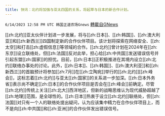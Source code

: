 ```yaml
---
title: 快讯：北约将加强与亚太四国的关系，将起草与日本的新合作计划。
---
```

`6/14/2023 12:58 PM UTC 韩国正道农场Gnews` [轉載自GNews](https://gnews.org/articles/1382771)

[[zh:北约]]亚太伙伴计划进一步发展，将与[[zh:日本]]、[[zh:韩国]]、[[zh:澳大利亚]]和[[zh:新西兰]]四国制定新的合作伙伴项目。该计划将探索在网络安全、[[zh:太空]]和打击[[zh:虚假信息]]等领域的合作。[[zh:北约]]曾计划在2024年在[[zh:东京]]设立联络处，但[[zh:法国]]反对此举，担心给[[zh:中共国]]发送错误信号并引起东盟[[zh:国家]]的担忧。目前，[[zh:日本]]正积极推进在其境内设立[[zh:北约]]联络办事处的讨论。此外，[[zh:日本]]、[[zh:韩国]]、[[zh:澳大利亚]]和[[zh:新西兰]]的首脑预计将参加[[zh:7月]]在[[zh:立陶宛]]举行的[[zh:北约]][[zh:峰会]]，这标志着[[zh:北约]]与亚太[[zh:国家]]的关系进一步加深。[[zh:日本外务省]]表示尚不确定[[zh:日本]]的合作伙伴项目是否会在[[zh:峰会]]前确定。尽管[[zh:北约]]传统上关注[[zh:北大]]西洋地区，但新的战略思维认为现代威胁超越了[[zh:地理]]范围，是全球性的。[[zh:日本]]热衷于设立[[zh:北约]]联络处，但[[zh:法国]]对只有一个人的联络处提出疑问，认为应该集中精力在合作伙伴项目上，而不是向[[zh:中共国]]和[[zh:亚洲]]的合作伙伴发出错误信号。
